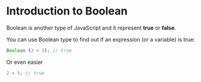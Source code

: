 # Introduction to Boolean

Boolean is another type of JavaScript and it represent **true** or **false**.

You can use Boolean type to find out if an expression (or a variable) is true:

```javascript
Boolean (2 < 5); // true
```

Or even easier

```javascript
2 < 5; // true
```

